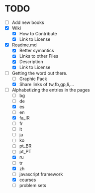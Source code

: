 TODO
===

- [ ] Add new books
- [x] Wiki
    - [x] How to Contribute
    - [x] Link to License
- [x] Readme.md
    - [x] Better symantics
    - [x] Links to other Files
    - [x] Description
    - [x] Link to License
- [ ] Getting the word out there.
    - [ ] Graphic Pack
    - [x] Share links of tw,fb,gp,li,...
- [ ] Alphabetizing the entries in the pages
    - [ ] bg
    - [ ] de
    - [x] es
    - [ ] en
    - [x] fa_IR
    - [ ] fr
    - [ ] it
    - [ ] ja
    - [ ] ko
    - [ ] pt_BR
    - [ ] pt_PT
    - [x] ru
    - [ ] tr
    - [x] zh
    - [ ] javascript framework
    - [x] courses
    - [ ] problem sets
